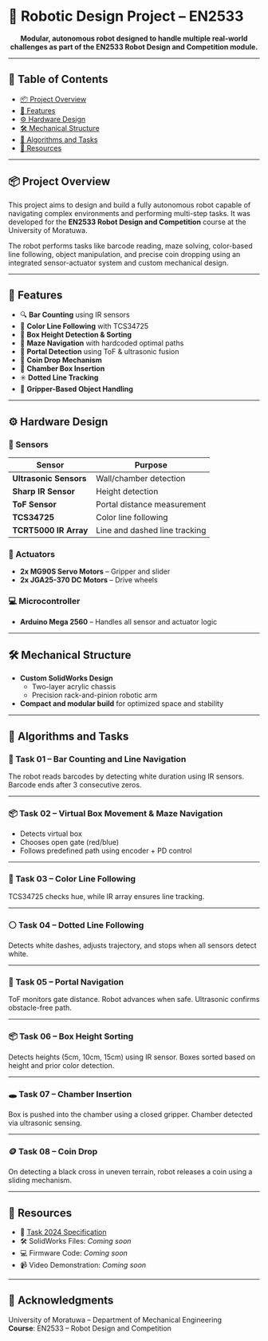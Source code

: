 # 🤖 Robotic Design Project – EN2533

<p align="center">
  <b>Modular, autonomous robot designed to handle multiple real-world challenges as part of the EN2533 Robot Design and Competition module.</b>
</p>

---

## 📌 Table of Contents

- [📦 Project Overview](#-project-overview)
- [🚀 Features](#-features)
- [⚙️ Hardware Design](#️-hardware-design)
- [🛠️ Mechanical Structure](#️-mechanical-structure)
- [🧠 Algorithms and Tasks](#-algorithms-and-tasks)
- [🔗 Resources](#-resources)

---

## 📦 Project Overview

This project aims to design and build a fully autonomous robot capable of navigating complex environments and performing multi-step tasks. It was developed for the **EN2533 Robot Design and Competition** course at the University of Moratuwa.

The robot performs tasks like barcode reading, maze solving, color-based line following, object manipulation, and precise coin dropping using an integrated sensor-actuator system and custom mechanical design.

---

## 🚀 Features

- 🔍 **Bar Counting** using IR sensors
- 🎨 **Color Line Following** with TCS34725
- 📏 **Box Height Detection & Sorting**
- 🧩 **Maze Navigation** with hardcoded optimal paths
- 🧠 **Portal Detection** using ToF & ultrasonic fusion
- 🎯 **Coin Drop Mechanism**
- 🚪 **Chamber Box Insertion**
- ✳️ **Dotted Line Tracking**
- 🧲 **Gripper-Based Object Handling**

---

## ⚙️ Hardware Design

### 🔌 Sensors
| Sensor | Purpose |
|--------|---------|
| **Ultrasonic Sensors** | Wall/chamber detection |
| **Sharp IR Sensor** | Height detection |
| **ToF Sensor** | Portal distance measurement |
| **TCS34725** | Color line following |
| **TCRT5000 IR Array** | Line and dashed line tracking |

### 🔩 Actuators
- **2x MG90S Servo Motors** – Gripper and slider
- **2x JGA25-370 DC Motors** – Drive wheels

### 💻 Microcontroller
- **Arduino Mega 2560** – Handles all sensor and actuator logic

---

## 🛠️ Mechanical Structure

- **Custom SolidWorks Design**
  - Two-layer acrylic chassis
  - Precision rack-and-pinion robotic arm
- **Compact and modular build** for optimized space and stability

---

## 🧠 Algorithms and Tasks

### 🧮 Task 01 – Bar Counting and Line Navigation
The robot reads barcodes by detecting white duration using IR sensors. Barcode ends after 3 consecutive zeros.

---

### 📦 Task 02 – Virtual Box Movement & Maze Navigation
- Detects virtual box
- Chooses open gate (red/blue)
- Follows predefined path using encoder + PD control

---

### 🎨 Task 03 – Color Line Following
TCS34725 checks hue, while IR array ensures line tracking.

---

### ⚪ Task 04 – Dotted Line Following
Detects white dashes, adjusts trajectory, and stops when all sensors detect white.

---

### 🚪 Task 05 – Portal Navigation
ToF monitors gate distance. Robot advances when safe. Ultrasonic confirms obstacle-free path.

---

### 📦 Task 06 – Box Height Sorting
Detects heights (5cm, 10cm, 15cm) using IR sensor. Boxes sorted based on height and prior color detection.

---

### 🕳️ Task 07 – Chamber Insertion
Box is pushed into the chamber using a closed gripper. Chamber detected via ultrasonic sensing.

---

### 🪙 Task 08 – Coin Drop
On detecting a black cross in uneven terrain, robot releases a coin using a sliding mechanism.

---

## 🔗 Resources

- 📄 [Task 2024 Specification](https://online.uom.lk/mod/resource/view.php?id=432368)
- 🛠️ SolidWorks Files: _Coming soon_
- 💻 Firmware Code: _Coming soon_
- 📹 Video Demonstration: _Coming soon_

---

## 🏫 Acknowledgments

University of Moratuwa – Department of Mechanical Engineering  
**Course**: EN2533 – Robot Design and Competition  
